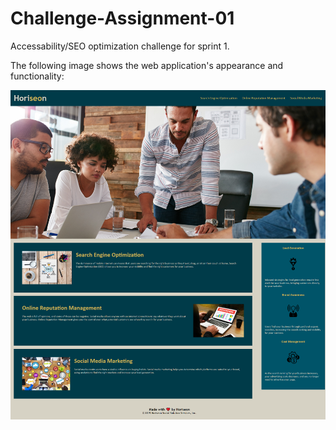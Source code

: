 # Challenge-Assignment-01
Accessability/SEO optimization challenge for sprint 1.

The following image shows the web application's appearance and functionality:

![The Horiseon webpage includes a navigation bar, a header image, and cards with text and images at the bottom of the page.](./Screenshot.png)